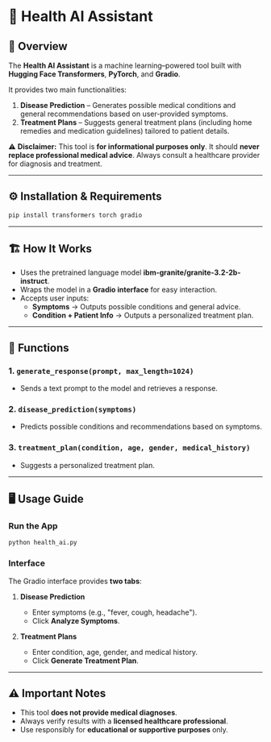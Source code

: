 # 📘 Health AI Assistant

## 📖 Overview
The **Health AI Assistant** is a machine learning–powered tool built with **Hugging Face Transformers**, **PyTorch**, and **Gradio**.

It provides two main functionalities:
1. **Disease Prediction** – Generates possible medical conditions and general recommendations based on user-provided symptoms.
2. **Treatment Plans** – Suggests general treatment plans (including home remedies and medication guidelines) tailored to patient details.

⚠️ **Disclaimer:** This tool is **for informational purposes only**. It should **never replace professional medical advice**. Always consult a healthcare provider for diagnosis and treatment.

---

## ⚙️ Installation & Requirements
```bash
pip install transformers torch gradio
```

---

## 🏗️ How It Works
- Uses the pretrained language model **ibm-granite/granite-3.2-2b-instruct**.
- Wraps the model in a **Gradio interface** for easy interaction.
- Accepts user inputs:
  - **Symptoms** → Outputs possible conditions and general advice.
  - **Condition + Patient Info** → Outputs a personalized treatment plan.

---

## 🔧 Functions

### 1. `generate_response(prompt, max_length=1024)`
- Sends a text prompt to the model and retrieves a response.

### 2. `disease_prediction(symptoms)`
- Predicts possible conditions and recommendations based on symptoms.

### 3. `treatment_plan(condition, age, gender, medical_history)`
- Suggests a personalized treatment plan.

---

## 🖥️ Usage Guide

### Run the App
```bash
python health_ai.py
```

### Interface
The Gradio interface provides **two tabs**:

1. **Disease Prediction**
   - Enter symptoms (e.g., "fever, cough, headache").
   - Click **Analyze Symptoms**.

2. **Treatment Plans**
   - Enter condition, age, gender, and medical history.
   - Click **Generate Treatment Plan**.

---

## ⚠️ Important Notes
- This tool **does not provide medical diagnoses**.
- Always verify results with a **licensed healthcare professional**.
- Use responsibly for **educational or supportive purposes** only.
